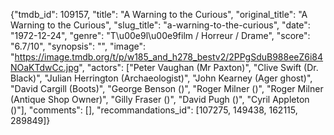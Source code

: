 {"tmdb_id": 109157, "title": "A Warning to the Curious", "original_title": "A Warning to the Curious", "slug_title": "a-warning-to-the-curious", "date": "1972-12-24", "genre": "T\u00e9l\u00e9film / Horreur / Drame", "score": "6.7/10", "synopsis": "", "image": "https://image.tmdb.org/t/p/w185_and_h278_bestv2/2PPgSduB988eeZ6i84NOaKTdwCc.jpg", "actors": ["Peter Vaughan (Mr Paxton)", "Clive Swift (Dr. Black)", "Julian Herrington (Archaeologist)", "John Kearney (Ager ghost)", "David Cargill (Boots)", "George Benson ()", "Roger Milner ()", "Roger Milner (Antique Shop Owner)", "Gilly Fraser ()", "David Pugh ()", "Cyril Appleton ()"], "comments": [], "recommandations_id": [107275, 149438, 162115, 289849]}
